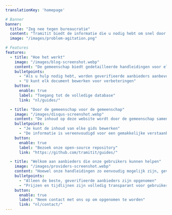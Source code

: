 ```yaml
---
translationKey: 'homepage'

# Banner
banner:
  title: "Zeg nee tegen bureaucratie"
  content: "Tramitit biedt de informatie die u nodig hebt om snel door overheidsprocedures te navigeren. Begin met het zoeken naar het gewenste formulier of navigeer door onze secties bovenaan."
  image: "/images/problem-agitation.png"

# Features
features:
  - title: "Hoe het werkt"
    image: "/images/blog-screenshot.webp"
    content: "De gemeenschap biedt gedetailleerde handleidingen voor elk mogelijk bureaucratisch proces dat u kunt tegenkomen."
    bulletpoints:
      - "Als u hulp nodig hebt, worden geverifieerde aanbieders aanbevolen"
      - "U kunt elk document bewerken voor verbeteringen"
    button:
      enable: true
      label: "Toegang tot de volledige database"
      link: "nl/guides/"

  - title: "Door de gemeenschap voor de gemeenschap"
    image: "/images/disqus-screenshot.webp"
    content: "De inhoud op deze website wordt door de gemeenschap samengesteld, gecontroleerd en beoordeeld."
    bulletpoints:
      - "Je kunt de inhoud van elke gids bewerken"
      - "De informatie is vereenvoudigd voor een gemakkelijke verstaanbaarheid"
    button:
      enable: true
      label: "Bezoek onze open-source repository"
      link: "https://github.com/tramitit/guides/"

  - title: "Welkom aan aanbieders die onze gebruikers kunnen helpen"
    image: "/images/providers-screenshot.webp"
    content: "Hoewel onze handleidingen zo eenvoudig mogelijk zijn, geven gebruikers er misschien de voorkeur aan taken uit te besteden aan een geselecteerde aanbieder."
    bulletpoints:
      - "Alleen de beste, geverifieerde aanbieders zijn opgenomen"
      - "Prijzen en tijdlijnen zijn volledig transparant voor gebruikers"
    button:
      enable: true
      label: "Neem contact met ons op om opgenomen te worden"
      link: "nl/contact/"
---
```

